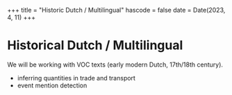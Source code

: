 +++
title = "Historic Dutch / Multilingual"
hascode = false
date = Date(2023, 4, 11)
+++

# Historical Dutch / Multilingual
We will be working with VOC texts (early modern Dutch, 17th/18th century). 

* inferring quantities in trade and transport
* event mention detection


